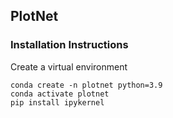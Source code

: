 ## PlotNet

### Installation Instructions
Create a virtual environment
```
conda create -n plotnet python=3.9
conda activate plotnet
pip install ipykernel
```